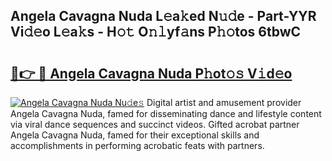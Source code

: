 ## Angela Cavagna Nuda L𝚎a𝚔ed N𝚞𝚍e - Part-YYR Vi𝚍𝚎o L𝚎a𝚔s - H𝚘𝚝 O𝚗𝚕yf𝚊ns P𝚑𝚘tos 6tbwC

# <h2><a href="http://kf1m1v.oniu.top/?m=Angela+Cavagna+Nuda">🔗👉 🔴 Angela Cavagna Nuda P𝚑ot𝚘𝚜 V𝚒d𝚎o</a></h2>

[![Angela Cavagna Nuda Nu𝚍e𝚜](https://i.imgur.com/0qMVB7G.gif)](http://kf1m1v.oniu.top/?m=Angela+Cavagna+Nuda)
Digital artist and amusement provider Angela Cavagna Nuda, famed for disseminating dance and lifestyle content via viral dance sequences and succinct videos. Gifted acrobat partner Angela Cavagna Nuda, famed for their exceptional skills and accomplishments in performing acrobatic feats with partners.  
